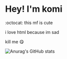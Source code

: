 # Hey! I'm komi

:octocat: this mf is cute

i love html because im sad

kill me :yum:


![Anurag's GitHub stats](https://github-readme-stats.vercel.app/api?username=komiwomi&show_icons=true&theme=tokyonight)


